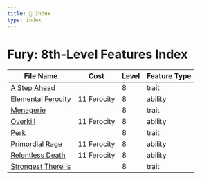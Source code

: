 ```yaml
---
title: 📑 Index
type: index
---
```


# Fury: 8th-Level Features Index

| File Name                                       | Cost        | Level | Feature Type |
| ----------------------------------------------- | ----------- | ----- | ------------ |
| [A Step Ahead](../A%20Step%20Ahead)             |             | 8     | trait        |
| [Elemental Ferocity](../Elemental%20Ferocity)   | 11 Ferocity | 8     | ability      |
| [Menagerie](../Menagerie)                       |             | 8     | trait        |
| [Overkill](../Overkill)                         | 11 Ferocity | 8     | ability      |
| [Perk](../Perk)                                 |             | 8     | trait        |
| [Primordial Rage](../Primordial%20Rage)         | 11 Ferocity | 8     | ability      |
| [Relentless Death](../Relentless%20Death)       | 11 Ferocity | 8     | ability      |
| [Strongest There Is](../Strongest%20There%20Is) |             | 8     | trait        |
